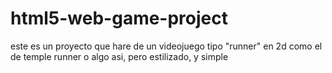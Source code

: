 # html5-web-game-project
este es un proyecto que hare de un videojuego tipo "runner" en 2d como el de temple runner o algo asi, pero estilizado, y simple
